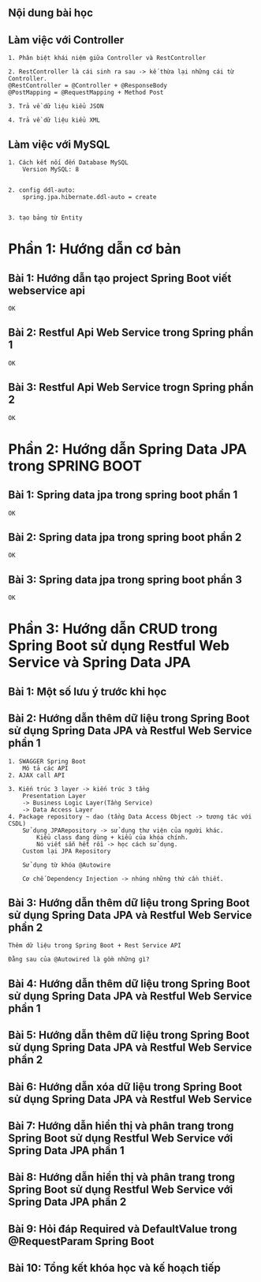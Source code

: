 ## Nội dung bài học

## Làm việc với Controller
    1. Phân biệt khái niệm giữa Controller và RestController

    2. RestController là cái sinh ra sau -> kế thừa lại những cái từ Controller.
    @RestController = @Controller + @ResponseBody
    @PostMapping = @RequestMapping + Method Post

    3. Trả về dữ liệu kiểu JSON

    4. Trả về dữ liệu kiểu XML

## Làm việc với MySQL
    1. Cách kết nối đến Database MySQL
        Version MySQL: 8
    

    2. config ddl-auto:
        spring.jpa.hibernate.ddl-auto = create

    
    3. tạo bảng từ Entity

# Phần 1: Hướng dẫn cơ bản

## Bài 1: Hướng dẫn tạo project Spring Boot viết webservice api
    OK


## Bài 2: Restful Api Web Service trong Spring phần 1
    OK


## Bài 3: Restful Api Web Service trogn Spring phần 2
    OK


# Phần 2: Hướng dẫn Spring Data JPA trong SPRING BOOT

## Bài 1: Spring data jpa trong spring boot phần 1
    OK


## Bài 2: Spring data jpa trong spring boot phần 2
    OK

## Bài 3: Spring data jpa trong spring boot phần 3
    OK

# Phần 3: Hướng dẫn CRUD trong Spring Boot sử dụng Restful Web Service và Spring Data JPA

## Bài 1: Một số lưu ý trước khi học


## Bài 2: Hướng dẫn thêm dữ liệu trong Spring Boot sử dụng Spring Data JPA và Restful Web Service phần 1
    1. SWAGGER Spring Boot
        Mô tả các API
    2. AJAX call API

    3. Kiến trúc 3 layer -> kiến trúc 3 tầng
        Presentation Layer 
        -> Business Logic Layer(Tầng Service) 
        -> Data Access Layer
    4. Package repository ~ dao (tầng Data Access Object -> tương tác với CSDL)
        Sử dụng JPARepository -> sử dụng thư viện của người khác.
            Kiểu class đang dùng + kiểu của khóa chính.
            Nó viết sẵn hết rồi -> học cách sử dụng.
        Custom lại JPA Repository
        
        Sử dụng từ khóa @Autowire
        
        Cơ chế Dependency Injection -> nhúng những thứ cần thiết.
        
    

## Bài 3: Hướng dẫn thêm dữ liệu trong Spring Boot sử dụng Spring Data JPA và Restful Web Service phần 2
    Thêm dữ liệu trong Spring Boot + Rest Service API

    Đằng sau của @Autowired là gồm những gì?

    


## Bài 4: Hướng dẫn thêm dữ liệu trong Spring Boot sử dụng Spring Data JPA và Restful Web Service phần 1


## Bài 5: Hướng dẫn thêm dữ liệu trong Spring Boot sử dụng Spring Data JPA và Restful Web Service phần 2


## Bài 6: Hướng dẫn xóa dữ liệu trong Spring Boot sử dụng Spring Data JPA và Restful Web Service


## Bài 7: Hướng dẫn hiển thị và phân trang trong Spring Boot sử dụng Restful Web Service với Spring Data JPA phần 1


## Bài 8: Hướng dẫn hiển thị và phân trang trong Spring Boot sử dụng Restful Web Service với Spring Data JPA phần 2


## Bài 9: Hỏi đáp Required và DefaultValue trong @RequestParam Spring Boot


## Bài 10: Tổng kết khóa học và kế hoạch tiếp














